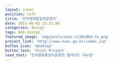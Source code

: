 ```yaml
---
layout: inner
position: left
title: '민주평화통일자문회의'
date: 2011-06-01 22:32:00
categories: design
tags: Web-design
featured_image: 'img/posts/nuac-1130x864-2x.png'
project_link: 'http://www.nuac.go.kr/index.jsp'
button_icon: 'desktop'
button_text: 'Visit Project'
lead_text: '민주평화통일자문회의 웹사이트 리뉴얼'
---
```

